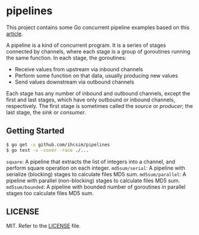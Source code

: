 # pipelines
This project contains some Go concurrent pipeline examples based on this [article](https://blog.golang.org/pipelines).

A pipeline is a kind of concurrent program. It is a series of stages connected by channels, where each stage is a group of goroutines running the same function. In each stage, the goroutines:

* Receive values from upstream via inbound channels
* Perform some function on that data, usually producing new values
* Send values downstream via outbound channels

Each stage has any number of inbound and outbound channels, except the first and last stages, which have only outbound or inbound channels, respectively. The first stage is sometimes called the _source_ or _producer_; the last stage, the _sink_ or _consumer_.

## Getting Started

```sh
$ go get -u github.com/ihcsim/pipelines
$ go test -v -cover -race ./...
```

`square`: A pipeline that extracts the list of integers into a channel, and perform square operation on each integer.
`md5sum/serial`: A pipeline with serialize (blocking) stages to calculate files MD5 sum.
`md5sum/parallel`: A pipeline with parallel (non-blocking) stages to calculate files MD5 sum.
`md5sum/bounded`: A pipeline with bounded number of goroutines in parallel stages too calculate files MD5 sum.

## LICENSE
MIT. Refer to the [LICENSE](LICENSE) file.
